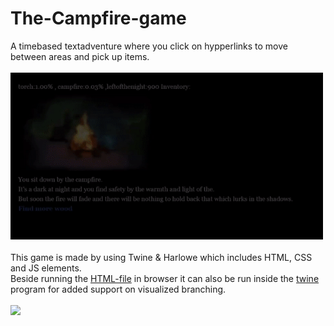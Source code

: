 # The-Campfire-game
A timebased textadventure where you click on hypperlinks to move between areas and pick up items.
<br><br>
 <img src="Images/ExampleBrowser.gif?raw=true" width="500px">
 <br><br>
 This game is made by using Twine & Harlowe which includes HTML, CSS and JS elements.
 <br>
 Beside running the [HTML-file](https://github.com/krissen95/The-Campfire-game/blob/main/HarloweJanuaryB.html) in browser it can also be run inside the [twine](https://twinery.org) program for added support on visualized branching.
 <br><br>
 <img width="50%" src="https://github.com/krissendev/The-Campfire-game/blob/main/Images/ExampleTwine.jpg">
 
